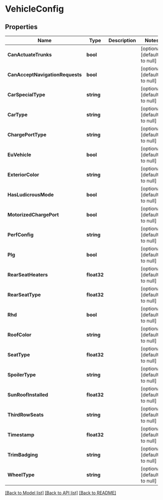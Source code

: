 # VehicleConfig

## Properties
Name | Type | Description | Notes
------------ | ------------- | ------------- | -------------
**CanActuateTrunks** | **bool** |  | [optional] [default to null]
**CanAcceptNavigationRequests** | **bool** |  | [optional] [default to null]
**CarSpecialType** | **string** |  | [optional] [default to null]
**CarType** | **string** |  | [optional] [default to null]
**ChargePortType** | **string** |  | [optional] [default to null]
**EuVehicle** | **bool** |  | [optional] [default to null]
**ExteriorColor** | **string** |  | [optional] [default to null]
**HasLudicrousMode** | **bool** |  | [optional] [default to null]
**MotorizedChargePort** | **bool** |  | [optional] [default to null]
**PerfConfig** | **string** |  | [optional] [default to null]
**Plg** | **bool** |  | [optional] [default to null]
**RearSeatHeaters** | **float32** |  | [optional] [default to null]
**RearSeatType** | **float32** |  | [optional] [default to null]
**Rhd** | **bool** |  | [optional] [default to null]
**RoofColor** | **string** |  | [optional] [default to null]
**SeatType** | **float32** |  | [optional] [default to null]
**SpoilerType** | **string** |  | [optional] [default to null]
**SunRoofInstalled** | **float32** |  | [optional] [default to null]
**ThirdRowSeats** | **string** |  | [optional] [default to null]
**Timestamp** | **float32** |  | [optional] [default to null]
**TrimBadging** | **string** |  | [optional] [default to null]
**WheelType** | **string** |  | [optional] [default to null]

[[Back to Model list]](../README.md#documentation-for-models) [[Back to API list]](../README.md#documentation-for-api-endpoints) [[Back to README]](../README.md)


